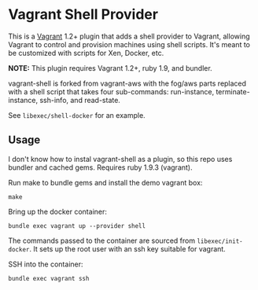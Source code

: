 # Vagrant Shell Provider

This is a [Vagrant](http://www.vagrantup.com) 1.2+ plugin that adds a
shell provider to Vagrant, allowing Vagrant to control and provision
machines using shell scripts.  It's meant to be customized with scripts
for Xen, Docker, etc.

**NOTE:** This plugin requires Vagrant 1.2+, ruby 1.9, and bundler.

vagrant-shell is forked from vagrant-aws with the fog/aws parts replaced
with a shell script that takes four sub-commands: run-instance,
terminate-instance, ssh-info, and read-state.

See `libexec/shell-docker` for an example.

## Usage

I don't know how to instal vagrant-shell as a plugin, so this repo uses
bundler and cached gems.  Requires ruby 1.9.3 (vagrant).

Run make to bundle gems and install the demo vagrant box:

    make

Bring up the docker container:

    bundle exec vagrant up --provider shell

The commands passed to the container are sourced from `libexec/init-docker`.
It sets up the root user with an ssh key suitable for vagrant.

SSH into the container:

    bundle exec vagrant ssh
